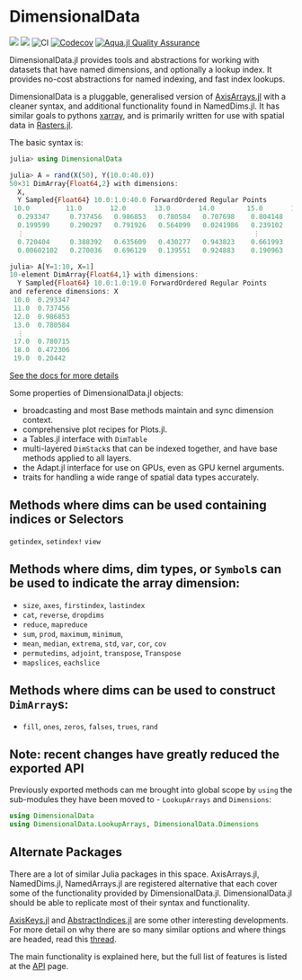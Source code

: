 # DimensionalData

[![](https://img.shields.io/badge/docs-stable-blue.svg)](https://rafaqz.github.io/DimensionalData.jl/stable)
[![](https://img.shields.io/badge/docs-dev-blue.svg)](https://rafaqz.github.io/DimensionalData.jl/dev)
![CI](https://github.com/rafaqz/DimensionalData.jl/workflows/CI/badge.svg)
[![Codecov](https://codecov.io/gh/rafaqz/DimensionalData.jl/branch/master/graph/badge.svg)](https://codecov.io/gh/rafaqz/DimensionalData.jl)
[![Aqua.jl Quality Assurance](https://img.shields.io/badge/Aqua.jl-%F0%9F%8C%A2-aqua.svg)](https://github.com/JuliaTesting/Aqua.jl)

DimensionalData.jl provides tools and abstractions for working with datasets
that have named dimensions, and optionally a lookup index. It provides no-cost
abstractions for named indexing, and fast index lookups.

DimensionalData is a pluggable, generalised version of
[AxisArrays.jl](https://github.com/JuliaArrays/AxisArrays.jl) with a cleaner
syntax, and additional functionality found in NamedDims.jl. It has similar goals
to pythons [xarray](http://xarray.pydata.org/en/stable/), and is primarily
written for use with spatial data in [Rasters.jl](https://github.com/rafaqz/Rasters.jl).

The basic syntax is:

```julia
julia> using DimensionalData

julia> A = rand(X(50), Y(10.0:40.0))
50×31 DimArray{Float64,2} with dimensions: 
  X,
  Y Sampled{Float64} 10.0:1.0:40.0 ForwardOrdered Regular Points
 10.0         11.0       12.0       13.0       14.0        15.0       16.0        17.0       …  32.0       33.0        34.0       35.0       36.0        37.0       38.0        39.0       40.0
  0.293347     0.737456   0.986853   0.780584   0.707698    0.804148   0.632667    0.780715      0.767575   0.555214    0.872922   0.808766   0.880933    0.624759   0.803766    0.796118   0.696768
  0.199599     0.290297   0.791926   0.564099   0.0241986   0.239102   0.0169679   0.186455      0.644238   0.467091    0.524335   0.42627    0.982347    0.324083   0.0356058   0.306446   0.117187
  ⋮                                                         ⋮                                ⋱                                     ⋮                                                        ⋮
  0.720404     0.388392   0.635609   0.430277   0.943823    0.661993   0.650442    0.91391   …   0.299713   0.518607    0.411973   0.410308   0.438817    0.580232   0.751231    0.519257   0.598583
  0.00602102   0.270036   0.696129   0.139551   0.924883    0.190963   0.164888    0.13436       0.717962   0.0452556   0.230943   0.848782   0.0362465   0.363868   0.709489    0.644131   0.801824

julia> A[Y=1:10, X=1]
10-element DimArray{Float64,1} with dimensions: 
  Y Sampled{Float64} 10.0:1.0:19.0 ForwardOrdered Regular Points
and reference dimensions: X
 10.0  0.293347
 11.0  0.737456
 12.0  0.986853
 13.0  0.780584
  ⋮    
 17.0  0.780715
 18.0  0.472306
 19.0  0.20442
```

[See the docs for more details](https://rafaqz.github.io/DimensionalData.jl/stable)

Some properties of DimensionalData.jl objects:
- broadcasting and most Base methods maintain and sync dimension context.
- comprehensive plot recipes for Plots.jl.
- a Tables.jl interface with `DimTable`
- multi-layered `DimStack`s that can be indexed together, 
    and have base methods applied to all layers.
- the Adapt.jl interface for use on GPUs, even as GPU kernel arguments.
- traits for handling a wide range of spatial data types accurately.

## Methods where dims can be used containing indices or Selectors

`getindex`, `setindex!` `view`

## Methods where dims, dim types, or `Symbol`s can be used to indicate the array dimension:

- `size`, `axes`, `firstindex`, `lastindex`
- `cat`, `reverse`, `dropdims`
- `reduce`, `mapreduce`
- `sum`, `prod`, `maximum`, `minimum`,
- `mean`, `median`, `extrema`, `std`, `var`, `cor`, `cov`
- `permutedims`, `adjoint`, `transpose`, `Transpose`
- `mapslices`, `eachslice`

## Methods where dims can be used to construct `DimArray`s:
- `fill`, `ones`, `zeros`, `falses`, `trues`, `rand`

## **Note**: recent changes have greatly reduced the exported API

Previously exported methods can me brought into global scope by `using`
the sub-modules they have been moved to - `LookupArrays` and `Dimensions`:

```julia
using DimensionalData
using DimensionalData.LookupArrays, DimensionalData.Dimensions
```

## Alternate Packages

There are a lot of similar Julia packages in this space. AxisArrays.jl, NamedDims.jl, NamedArrays.jl are registered alternative that each cover some of the functionality provided by DimensionalData.jl. DimensionalData.jl should be able to replicate most of their syntax and functionality.

[AxisKeys.jl](https://github.com/mcabbott/AxisKeys.jl) and [AbstractIndices.jl](https://github.com/Tokazama/AbstractIndices.jl) are some other interesting developments. For more detail on why there are so many similar options and where things are headed, read this [thread](https://github.com/JuliaCollections/AxisArraysFuture/issues/1).

The main functionality is explained here, but the full list of features is
listed at the [API](@ref) page.
